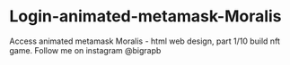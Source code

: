 # Login-animated-metamask-Moralis
Access animated metamask Moralis - html web design, part 1/10 build nft game.  Follow me on instagram @bigrapb
